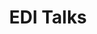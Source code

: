 ---
type: gallery-details
active: true

# Display name
title: EDI Talks

url: static/img/OuterSpace.jpg
brief: Educating and Sharing Voices

keywords:
    - EDI

preview-image: static/img/OuterSpace.jpg

# Image slideshow
images:
    - url: /static/img/OuterSpace.jpg
      caption: |
        Image Credit: Evert Nasedkin

information: |
    ### EDI Talks

    Using my platform to share the voices of others is very important to me. I have been involved in a number of talks and panels on Equity, Diversity, and Inclusion in academia. These include:

    PLEASE END ME

    - You Can't Be What You Can't See
        EAS 2023, Krakow, Poland
        July 14th 2023

    - International Day Against Homophobia, Biphobia and Transphobia 2023
        Max Planck Institute for Astronomy, Heidelberg, Germany
        May 17th, 2023

    - LGBTQIA+ in Astronomy
        GC Retreat, Schöntal, Germany
        May 9th, 2023

    - LGBT+ Astronomy Icons
        OUTer Space, Haus der Astronomie, Heidelberg, Germany
        Feb 18th, 2023

    - Equity, Diversity and Inclusion in Astronomy
        - IMPRS Retreat, Salzburg, Austria
        - Sept 10th, 2022


---